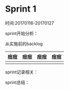# Sprint 1

时间:20170116-20170127

sprint开始分析：

从实施前的backlog

|痘痘|痘痘|痘痘|痘痘|
|:-:|:-:|:-:|:-:|
|||||

sprint记录相关：

sprint总结：